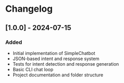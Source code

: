 # Changelog

## [1.0.0] - 2024-07-15
### Added
- Initial implementation of SimpleChatbot
- JSON-based intent and response system
- Tests for intent detection and response generation
- Basic CLI chat loop
- Project documentation and folder structure

